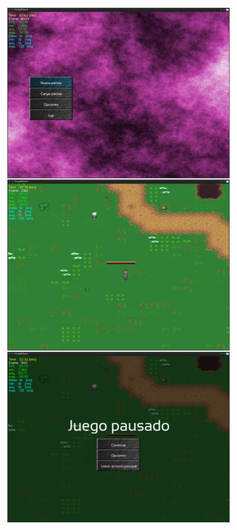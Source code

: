 ![Alt text](Graphiure_093.png "Shape falling")
![Alt text](Graphiure_091.png "Shape falling")
![Alt text](Graphiure_092.png "Shape falling")
